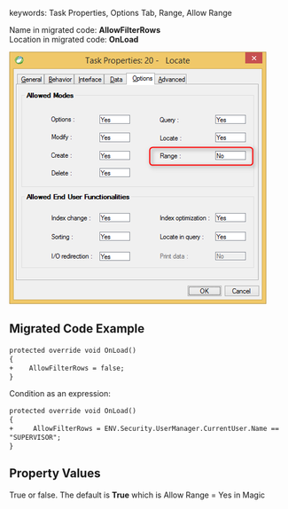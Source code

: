 ﻿keywords: Task Properties, Options Tab, Range, Allow Range

Name in migrated code: **AllowFilterRows**  
Location in migrated code: **OnLoad**


![Range](Range.png)

## Migrated Code Example


```csdiff   
protected override void OnLoad()
{
+    AllowFilterRows = false;
}
``` 

Condition as an expression:

```csdiff   
protected override void OnLoad()
{
+     AllowFilterRows = ENV.Security.UserManager.CurrentUser.Name == "SUPERVISOR";
}
```        
    



## Property Values
True or false. The default is **True** which is Allow Range = Yes in Magic